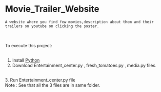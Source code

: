 # Movie_Trailer_Website
```
A website where you find few movies,description about them and their trailers on youtube on clicking the poster.
```
<br><br>
To execute this project:
<br><br>
1. Install <a href="https://www.python.org/">Python</a><br>
2. Download Entertainment_center.py , fresh_tomatoes.py , media.py files.
<br>
3. Run Entertainment_center.py file
<br>
Note : See that all the 3 files are in same folder.

